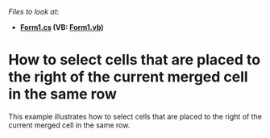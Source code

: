 <!-- default file list -->
*Files to look at*:

* **[Form1.cs](./CS/Sample/Form1.cs) (VB: [Form1.vb](./VB/Sample/Form1.vb))**
<!-- default file list end -->
# How to select cells that are placed to the right of the current merged cell in the same row


<p>This example illustrates how to select cells that are placed to the right of the current merged cell in the same row.</p>

<br/>


